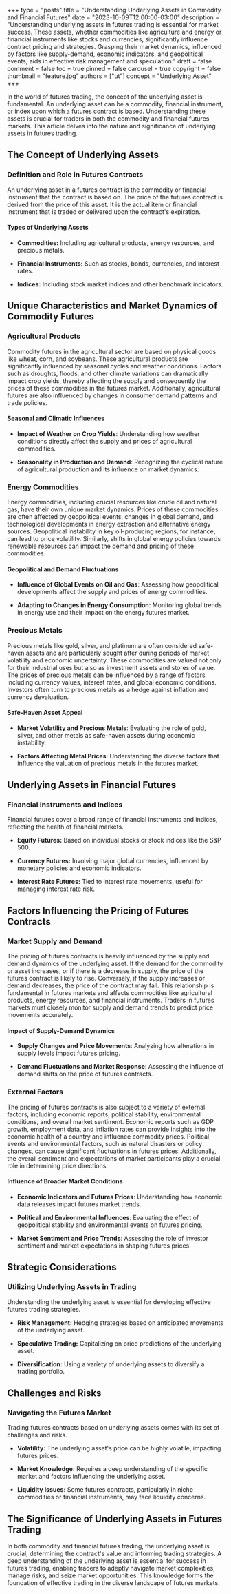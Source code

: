 +++
type = "posts"
title = "Understanding Underlying Assets in Commodity and Financial Futures"
date = "2023-10-09T12:00:00-03:00"
description = "Understanding underlying assets in futures trading is essential for market success. These assets, whether commodities like agriculture and energy or financial instruments like stocks and currencies, significantly influence contract pricing and strategies. Grasping their market dynamics, influenced by factors like supply-demand, economic indicators, and geopolitical events, aids in effective risk management and speculation." 
draft = false
comment = false
toc = true
pinned = false
carousel = true
copyright = false
thumbnail = "feature.jpg"
authors = ["ut"]
concept = "Underlying Asset"
+++

In the world of futures trading, the concept of the underlying asset is
fundamental. An underlying asset can be a commodity, financial
instrument, or index upon which a futures contract is based.
Understanding these assets is crucial for traders in both the commodity
and financial futures markets. This article delves into the nature and
significance of underlying assets in futures trading.

## The Concept of Underlying Assets

### Definition and Role in Futures Contracts

An underlying asset in a futures contract is the commodity or financial
instrument that the contract is based on. The price of the futures
contract is derived from the price of this asset. It is the actual item
or financial instrument that is traded or delivered upon the contract's
expiration.

#### Types of Underlying Assets

-   **Commodities:** Including agricultural products, energy resources,
    and precious metals.

-   **Financial Instruments:** Such as stocks, bonds, currencies, and
    interest rates.

-   **Indices:** Including stock market indices and other benchmark
    indicators.

## Unique Characteristics and Market Dynamics of Commodity Futures

### Agricultural Products

Commodity futures in the agricultural sector are based on physical goods
like wheat, corn, and soybeans. These agricultural products are
significantly influenced by seasonal cycles and weather conditions.
Factors such as droughts, floods, and other climate variations can
dramatically impact crop yields, thereby affecting the supply and
consequently the prices of these commodities in the futures market.
Additionally, agricultural futures are also influenced by changes in
consumer demand patterns and trade policies.

#### Seasonal and Climatic Influences

-   **Impact of Weather on Crop Yields**: Understanding how weather
    conditions directly affect the supply and prices of agricultural
    commodities.

-   **Seasonality in Production and Demand**: Recognizing the cyclical
    nature of agricultural production and its influence on market
    dynamics.

### Energy Commodities

Energy commodities, including crucial resources like crude oil and
natural gas, have their own unique market dynamics. Prices of these
commodities are often affected by geopolitical events, changes in global
demand, and technological developments in energy extraction and
alternative energy sources. Geopolitical instability in key
oil-producing regions, for instance, can lead to price volatility.
Similarly, shifts in global energy policies towards renewable resources
can impact the demand and pricing of these commodities.

#### Geopolitical and Demand Fluctuations

-   **Influence of Global Events on Oil and Gas**: Assessing how
    geopolitical developments affect the supply and prices of energy
    commodities.

-   **Adapting to Changes in Energy Consumption**: Monitoring global
    trends in energy use and their impact on the energy futures
    market.

### Precious Metals

Precious metals like gold, silver, and platinum are often considered
safe-haven assets and are particularly sought after during periods of
market volatility and economic uncertainty. These commodities are valued
not only for their industrial uses but also as investment assets and
stores of value. The prices of precious metals can be influenced by a
range of factors including currency values, interest rates, and global
economic conditions. Investors often turn to precious metals as a hedge
against inflation and currency devaluation.

#### Safe-Haven Asset Appeal

-   **Market Volatility and Precious Metals**: Evaluating the role of
    gold, silver, and other metals as safe-haven assets during
    economic instability.

-   **Factors Affecting Metal Prices**: Understanding the diverse
    factors that influence the valuation of precious metals in the
    futures market.

## Underlying Assets in Financial Futures

### Financial Instruments and Indices

Financial futures cover a broad range of financial instruments and
indices, reflecting the health of financial markets.

-   **Equity Futures:** Based on individual stocks or stock indices like
    the S&P 500.

-   **Currency Futures:** Involving major global currencies, influenced
    by monetary policies and economic indicators.

-   **Interest Rate Futures:** Tied to interest rate movements, useful
    for managing interest rate risk.

## Factors Influencing the Pricing of Futures Contracts

### Market Supply and Demand

The pricing of futures contracts is heavily influenced by the supply and
demand dynamics of the underlying asset. If the demand for the commodity
or asset increases, or if there is a decrease in supply, the price of
the futures contract is likely to rise. Conversely, if the supply
increases or demand decreases, the price of the contract may fall. This
relationship is fundamental in futures markets and affects commodities
like agricultural products, energy resources, and financial instruments.
Traders in futures markets must closely monitor supply and demand trends
to predict price movements accurately.

#### Impact of Supply-Demand Dynamics

-   **Supply Changes and Price Movements**: Analyzing how alterations in
    supply levels impact futures pricing.

-   **Demand Fluctuations and Market Response**: Assessing the influence
    of demand shifts on the price of futures contracts.

### External Factors

The pricing of futures contracts is also subject to a variety of
external factors, including economic reports, political stability,
environmental conditions, and overall market sentiment. Economic reports
such as GDP growth, employment data, and inflation rates can provide
insights into the economic health of a country and influence commodity
prices. Political events and environmental factors, such as natural
disasters or policy changes, can cause significant fluctuations in
futures prices. Additionally, the overall sentiment and expectations of
market participants play a crucial role in determining price directions.

#### Influence of Broader Market Conditions

-   **Economic Indicators and Futures Prices**: Understanding how
    economic data releases impact futures market trends.

-   **Political and Environmental Influences**: Evaluating the effect of
    geopolitical stability and environmental events on futures
    pricing.

-   **Market Sentiment and Price Trends**: Assessing the role of
    investor sentiment and market expectations in shaping futures
    prices.

## Strategic Considerations

### Utilizing Underlying Assets in Trading

Understanding the underlying asset is essential for developing effective
futures trading strategies.

-   **Risk Management:** Hedging strategies based on anticipated
    movements of the underlying asset.

-   **Speculative Trading:** Capitalizing on price predictions of the
    underlying asset.

-   **Diversification:** Using a variety of underlying assets to
    diversify a trading portfolio.

## Challenges and Risks

### Navigating the Futures Market

Trading futures contracts based on underlying assets comes with its set
of challenges and risks.

-   **Volatility:** The underlying asset's price can be highly volatile,
    impacting futures prices.

-   **Market Knowledge:** Requires a deep understanding of the specific
    market and factors influencing the underlying asset.

-   **Liquidity Issues:** Some futures contracts, particularly in niche
    commodities or financial instruments, may face liquidity concerns.

## The Significance of Underlying Assets in Futures Trading

In both commodity and financial futures trading, the underlying asset is
crucial, determining the contract's value and informing trading
strategies. A deep understanding of the underlying asset is essential
for success in futures trading, enabling traders to adeptly navigate
market complexities, manage risks, and seize market opportunities. This
knowledge forms the foundation of effective trading in the diverse
landscape of futures markets.

